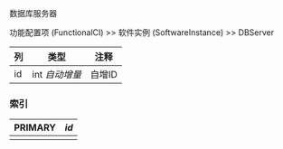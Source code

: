 数据库服务器

功能配置项 (FunctionalCI) >> 软件实例 (SoftwareInstance) >> DBServer

| 列   | 类型           | 注释   |
| :--- | -------------- | ------ |
| id   | int *自动增量* | 自增ID |

### 索引

| PRIMARY | *id* |
| :------ | ---- |
|         |      |